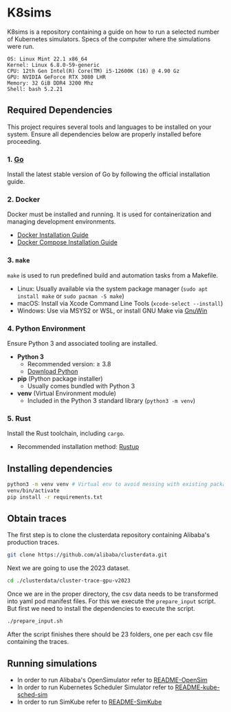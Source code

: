 
# K8sims
K8sims is a repository containing a guide on how to run a selected number of Kubernetes simulators.
Specs of the computer where the simulations were run.
```
OS: Linux Mint 22.1 x86_64
Kernel: Linux 6.8.0-59-generic
CPU: 12th Gen Intel(R) Core(TM) i5-12600K (16) @ 4.90 Gz
GPU: NVIDIA GeForce RTX 3080 LHR
Memory: 32 GiB DDR4 3200 Mhz
Shell: bash 5.2.21
```
## Required Dependencies
This project requires several tools and languages to be installed on your system. Ensure all dependencies below are properly installed before proceeding.

### 1. [Go](https://go.dev/doc/install)
Install the latest stable version of Go by following the official installation guide.

### 2. Docker
Docker must be installed and running. It is used for containerization and managing development environments.

- [Docker Installation Guide](https://docs.docker.com/get-docker/)
- [Docker Compose Installation Guide](https://docs.docker.com/compose/install/)

### 3. `make`
`make` is used to run predefined build and automation tasks from a Makefile.

- Linux: Usually available via the system package manager (`sudo apt install make` or `sudo pacman -S make`)
- macOS: Install via Xcode Command Line Tools (`xcode-select --install`)
- Windows: Use via MSYS2 or WSL, or install GNU Make via [GnuWin](http://gnuwin32.sourceforge.net/packages/make.htm)

### 4. Python Environment

Ensure Python 3 and associated tooling are installed.

- **Python 3**
  - Recommended version: ≥ 3.8
  - [Download Python](https://www.python.org/downloads/)
- **pip** (Python package installer)
  - Usually comes bundled with Python 3
- **venv** (Virtual Environment module)
  - Included in the Python 3 standard library (`python3 -m venv`)

### 5. Rust

Install the Rust toolchain, including `cargo`.

- Recommended installation method: [Rustup](https://rustup.rs)
## Installing dependencies
```sh
python3 -m venv venv # Virtual env to avoid messing with existing packages
venv/bin/activate
pip install -r requirements.txt
```
## Obtain traces
The first step is to clone the clusterdata repository containing Alibaba's production traces.
```sh
git clone https://github.com/alibaba/clusterdata.git
```
Next we are going to use the 2023 dataset.
```sh
cd ./clusterdata/cluster-trace-gpu-v2023
```
Once we are in the proper directory, the csv data needs to be transformed into yaml pod manifest files. For this we execute the `prepare_input` script. But first we need to install the dependencies to execute the script.
```sh
./prepare_input.sh
```
After the script finishes there should be 23 folders, one per each csv file containing the traces.
## Running simulations
- In order to run Alibaba's OpenSimulator refer to [README-OpenSim](./opensim/README.md)
- In order to run Kubernetes Scheduler Simulator refer to [README-kube-sched-sim](./kube-scheduler-simulator/README.md)
- In order to run SimKube refer to [README-SimKube](./simkube/README.md)

